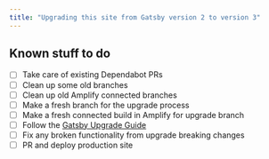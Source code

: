 ```yaml
---
title: "Upgrading this site from Gatsby version 2 to version 3"
---
```


## Known stuff to do

- [ ] Take care of existing Dependabot PRs
- [ ] Clean up some old branches
- [ ] Clean up old Amplify connected branches
- [ ] Make a fresh branch for the upgrade process
- [ ] Make a fresh connected build in Amplify for upgrade branch
- [ ] Follow the [Gatsby Upgrade Guide](https://www.gatsbyjs.com/docs/reference/release-notes/migrating-from-v2-to-v3/#introduction)
- [ ] Fix any broken functionality from upgrade breaking changes
- [ ] PR and deploy production site
